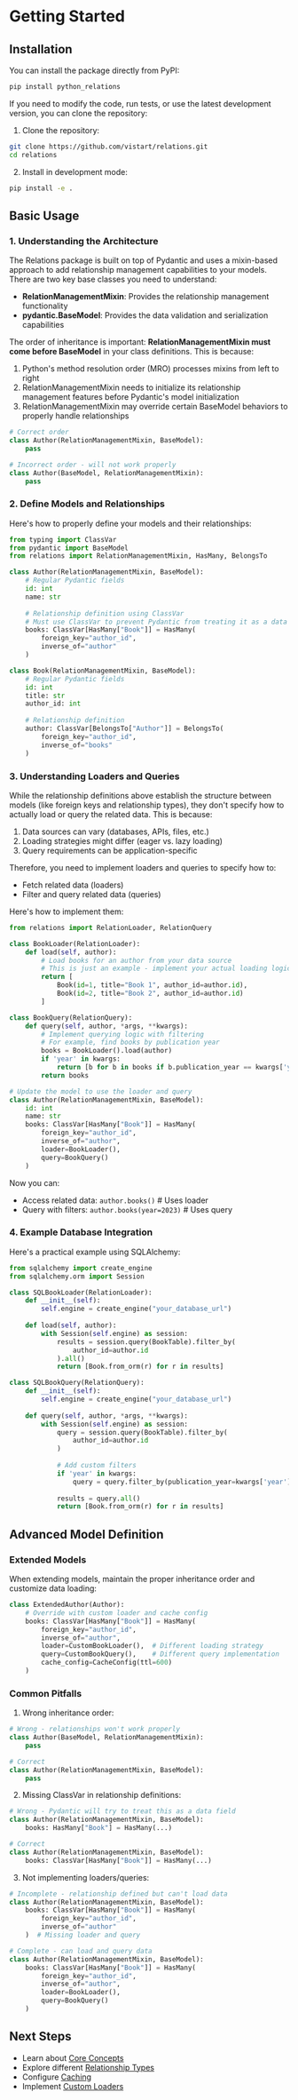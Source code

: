 # Getting Started

## Installation

You can install the package directly from PyPI:

```bash
pip install python_relations
```

If you need to modify the code, run tests, or use the latest development version, you can clone the repository:

1. Clone the repository:
```bash
git clone https://github.com/vistart/relations.git
cd relations
```

2. Install in development mode:
```bash
pip install -e .
```

## Basic Usage

### 1. Understanding the Architecture

The Relations package is built on top of Pydantic and uses a mixin-based approach to add relationship management capabilities to your models. There are two key base classes you need to understand:

- **RelationManagementMixin**: Provides the relationship management functionality
- **pydantic.BaseModel**: Provides the data validation and serialization capabilities

The order of inheritance is important: **RelationManagementMixin must come before BaseModel** in your class definitions. This is because:

1. Python's method resolution order (MRO) processes mixins from left to right
2. RelationManagementMixin needs to initialize its relationship management features before Pydantic's model initialization
3. RelationManagementMixin may override certain BaseModel behaviors to properly handle relationships

```python
# Correct order
class Author(RelationManagementMixin, BaseModel):
    pass

# Incorrect order - will not work properly
class Author(BaseModel, RelationManagementMixin):
    pass
```

### 2. Define Models and Relationships

Here's how to properly define your models and their relationships:

```python
from typing import ClassVar
from pydantic import BaseModel
from relations import RelationManagementMixin, HasMany, BelongsTo

class Author(RelationManagementMixin, BaseModel):
    # Regular Pydantic fields
    id: int
    name: str
    
    # Relationship definition using ClassVar
    # Must use ClassVar to prevent Pydantic from treating it as a data field
    books: ClassVar[HasMany["Book"]] = HasMany(
        foreign_key="author_id",
        inverse_of="author"
    )

class Book(RelationManagementMixin, BaseModel):
    # Regular Pydantic fields
    id: int
    title: str
    author_id: int
    
    # Relationship definition
    author: ClassVar[BelongsTo["Author"]] = BelongsTo(
        foreign_key="author_id",
        inverse_of="books"
    )
```

### 3. Understanding Loaders and Queries

While the relationship definitions above establish the structure between models (like foreign keys and relationship types), they don't specify how to actually load or query the related data. This is because:

1. Data sources can vary (databases, APIs, files, etc.)
2. Loading strategies might differ (eager vs. lazy loading)
3. Query requirements can be application-specific

Therefore, you need to implement loaders and queries to specify how to:
- Fetch related data (loaders)
- Filter and query related data (queries)

Here's how to implement them:

```python
from relations import RelationLoader, RelationQuery

class BookLoader(RelationLoader):
    def load(self, author):
        # Load books for an author from your data source
        # This is just an example - implement your actual loading logic
        return [
            Book(id=1, title="Book 1", author_id=author.id),
            Book(id=2, title="Book 2", author_id=author.id)
        ]

class BookQuery(RelationQuery):
    def query(self, author, *args, **kwargs):
        # Implement querying logic with filtering
        # For example, find books by publication year
        books = BookLoader().load(author)
        if 'year' in kwargs:
            return [b for b in books if b.publication_year == kwargs['year']]
        return books

# Update the model to use the loader and query
class Author(RelationManagementMixin, BaseModel):
    id: int
    name: str
    books: ClassVar[HasMany["Book"]] = HasMany(
        foreign_key="author_id",
        inverse_of="author",
        loader=BookLoader(),
        query=BookQuery()
    )
```

Now you can:
- Access related data: `author.books()`  # Uses loader
- Query with filters: `author.books(year=2023)`  # Uses query

### 4. Example Database Integration

Here's a practical example using SQLAlchemy:

```python
from sqlalchemy import create_engine
from sqlalchemy.orm import Session

class SQLBookLoader(RelationLoader):
    def __init__(self):
        self.engine = create_engine("your_database_url")
    
    def load(self, author):
        with Session(self.engine) as session:
            results = session.query(BookTable).filter_by(
                author_id=author.id
            ).all()
            return [Book.from_orm(r) for r in results]

class SQLBookQuery(RelationQuery):
    def __init__(self):
        self.engine = create_engine("your_database_url")
    
    def query(self, author, *args, **kwargs):
        with Session(self.engine) as session:
            query = session.query(BookTable).filter_by(
                author_id=author.id
            )
            
            # Add custom filters
            if 'year' in kwargs:
                query = query.filter_by(publication_year=kwargs['year'])
                
            results = query.all()
            return [Book.from_orm(r) for r in results]
```

## Advanced Model Definition

### Extended Models

When extending models, maintain the proper inheritance order and customize data loading:

```python
class ExtendedAuthor(Author):
    # Override with custom loader and cache config
    books: ClassVar[HasMany["Book"]] = HasMany(
        foreign_key="author_id",
        inverse_of="author",
        loader=CustomBookLoader(),  # Different loading strategy
        query=CustomBookQuery(),    # Different query implementation
        cache_config=CacheConfig(ttl=600)
    )
```

### Common Pitfalls

1. Wrong inheritance order:
```python
# Wrong - relationships won't work properly
class Author(BaseModel, RelationManagementMixin):
    pass

# Correct
class Author(RelationManagementMixin, BaseModel):
    pass
```

2. Missing ClassVar in relationship definitions:
```python
# Wrong - Pydantic will try to treat this as a data field
class Author(RelationManagementMixin, BaseModel):
    books: HasMany["Book"] = HasMany(...)

# Correct
class Author(RelationManagementMixin, BaseModel):
    books: ClassVar[HasMany["Book"]] = HasMany(...)
```

3. Not implementing loaders/queries:
```python
# Incomplete - relationship defined but can't load data
class Author(RelationManagementMixin, BaseModel):
    books: ClassVar[HasMany["Book"]] = HasMany(
        foreign_key="author_id",
        inverse_of="author"
    )  # Missing loader and query

# Complete - can load and query data
class Author(RelationManagementMixin, BaseModel):
    books: ClassVar[HasMany["Book"]] = HasMany(
        foreign_key="author_id",
        inverse_of="author",
        loader=BookLoader(),
        query=BookQuery()
    )
```

## Next Steps

- Learn about [Core Concepts](core-concepts.md)
- Explore different [Relationship Types](relationship-types.md)
- Configure [Caching](caching.md)
- Implement [Custom Loaders](custom-loaders.md)